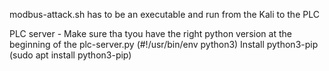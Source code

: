 modbus-attack.sh has to be an executable and run from the Kali to the PLC

PLC server - Make sure tha tyou have the right python version at the beginning of the plc-server.py (#!/usr/bin/env python3)
Install python3-pip (sudo apt install python3-pip)
